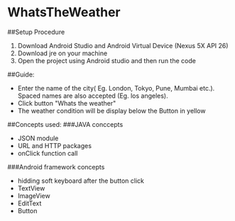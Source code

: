 # WhatsTheWeather

##Setup Procedure
1. Download Android Studio and Android Virtual Device (Nexus 5X API 26)
2. Download jre on your machine
3. Open the project using Android studio and then run the code

##Guide:
- Enter the name of the city( Eg. London, Tokyo, Pune, Mumbai etc.). Spaced names are also accepted (Eg. los angeles).
- Click button "Whats the weather"
- The weather condition will be display below the Button in yellow

##Concepts used:
###JAVA conccepts
- JSON module
- URL and HTTP packages
- onClick function call

###Android framework concepts
- hidding soft keyboard after the button click
- TextView
- ImageView
- EditText
- Button
